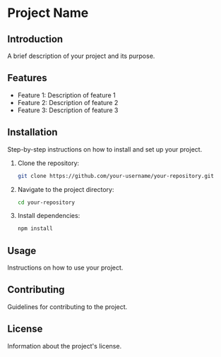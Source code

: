 # Project Name

## Introduction
A brief description of your project and its purpose.

## Features
- Feature 1: Description of feature 1
- Feature 2: Description of feature 2
- Feature 3: Description of feature 3

## Installation
Step-by-step instructions on how to install and set up your project.

1. Clone the repository:
    ```sh
    git clone https://github.com/your-username/your-repository.git
    ```
2. Navigate to the project directory:
    ```sh
    cd your-repository
    ```
3. Install dependencies:
    ```sh
    npm install
    ```

## Usage
Instructions on how to use your project.

## Contributing
Guidelines for contributing to the project.

## License
Information about the project's license.
